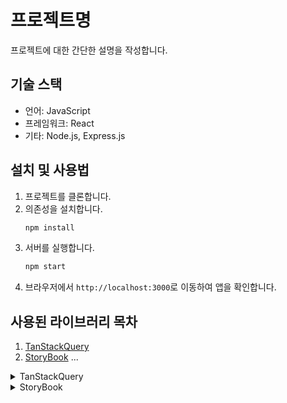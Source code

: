 # 프로젝트명

프로젝트에 대한 간단한 설명을 작성합니다.

## 기술 스택

- 언어: JavaScript
- 프레임워크: React
- 기타: Node.js, Express.js

## 설치 및 사용법

1. 프로젝트를 클론합니다.
2. 의존성을 설치합니다.
    ```bash
    npm install
    ```
3. 서버를 실행합니다.
    ```bash
    npm start
    ```
4. 브라우저에서 `http://localhost:3000`로 이동하여 앱을 확인합니다.

## 사용된 라이브러리 목차

1. [TanStackQuery](#tanstackquery)
2. [StoryBook](#storybook)
...



<details>
  <summary>TanStackQuery</summary>
  설명
</details>



<details>
  <summary>StoryBook</summary>
  설명
</details>
